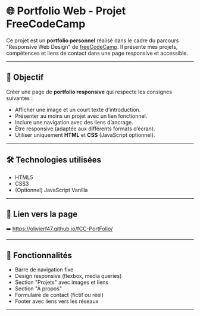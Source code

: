 # 🌐 Portfolio Web - Projet FreeCodeCamp

Ce projet est un **portfolio personnel** réalisé dans le cadre du parcours "Responsive Web Design" de [freeCodeCamp](https://www.freecodecamp.org/). Il présente mes projets, compétences et liens de contact dans une page responsive et accessible.

---

## 🎯 Objectif

Créer une page de **portfolio responsive** qui respecte les consignes suivantes :
- Afficher une image et un court texte d’introduction.
- Présenter au moins un projet avec un lien fonctionnel.
- Inclure une navigation avec des liens d’ancrage.
- Être responsive (adaptée aux différents formats d’écran).
- Utiliser uniquement **HTML** et **CSS** (JavaScript optionnel).

---

## 🛠️ Technologies utilisées

- HTML5
- CSS3
- (Optionnel) JavaScript Vanilla

---

## 🔗 Lien vers la page

➡️   https://olivierf47.github.io/fCC-PortFolio/

---

## 🚀 Fonctionnalités

- Barre de navigation fixe
- Design responsive (flexbox, media queries)
- Section "Projets" avec images et liens
- Section "À propos"
- Formulaire de contact (fictif ou réel)
- Footer avec liens vers les réseaux

---

